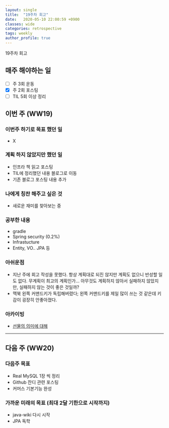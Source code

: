 ```yaml
---
layout: single
title:  "19주차 회고"
date:   2020-05-10 22:00:59 +0900
classes: wide
categories: retrospective
tags: weekly
author_profile: true
---
```


19주차 회고

## 매주 해야하는 일

- [ ] 주 3회 운동
- [x] 주 2회 포스팅
- [ ] TIL 5회 이상 정리

## 이번 주 (WW19)

### 이번주 하기로 목표 했던 일

- X

### 계획 하지 않았지만 했던 일

- 인프라 책 읽고 포스팅
- TIL에 정리했던 내용 블로그로 이동
- 기존 블로그 포스팅 내용 추가

### 나에게 칭찬 해주고 싶은 것

- 새로운 재미를 찾아보는 중

### 공부한 내용

- gradle
- Spring security (0.2%)
- Infrastucture
- Entity, VO.. JPA 등

### 아쉬운점

- 지난 주에 회고 작성을 못했다. 항상 계획대로 되진 않지만 계획도 없으니 반성할 일도 없다. 무계획이 최고의 계획인가... 아무것도 계획하지 않아서 실패하지 않았지만, 실패하지 않는 것이 좋은 것일까?
- 맥북 왼쪽 커맨드키가 독립해버렸다; 왼쪽 커맨드키를 제일 많이 쓰는 것 같은데 키감이 굉장히 안좋아졌다.

### 아카이빙

- [선물의 의미에 대해](https://brunch.co.kr/@kozzangnim/424)

---

## 다음 주 (WW20)

### 다음주 목표

- Real MySQL 1장 씩 정리
- Github 잔디 관련 포스팅
- 커머스 기본기능 완성

### 가까운 미래의 목표 (최대 2달 기한으로 시작까지)

- java-wiki 다시 시작
- JPA 독학
